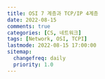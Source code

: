 ```yaml
---
title: OSI 7 계층과 TCP/IP 4계층
date: 2022-08-15
comments: true
categories: [CS, 네트워크]
tags: [Network, OSI, TCPI]
lastmode: 2022-08-15 17:00:00
sitemap:
  changefreq: daily
  priority: 1.0
---
```

